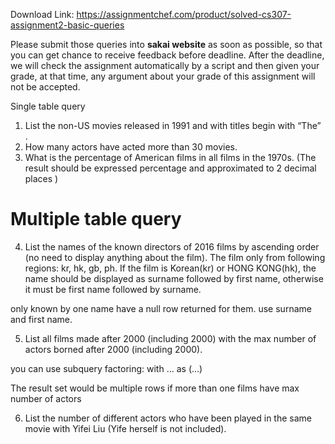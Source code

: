 Download Link: https://assignmentchef.com/product/solved-cs307-assignment2-basic-queries
<br>
<strong>                                                               </strong>

Please submit those queries into <strong>sakai website</strong> as soon as possible, so that you can get  chance to receive feedback before deadline. After the deadline, we will check the assignment automatically by a script and then given your grade, at that time, any argument about your grade of this assignment will not be accepted.

Single table query

<ol>

 <li>List the non-US movies released in 1991 and with titles begin with “The” .</li>

 <li>How many actors have acted more than 30 movies.</li>

 <li>What is the percentage of American films in all films in the 1970s. (The result should be expressed percentage and approximated to 2 decimal places )</li>

</ol>

<h1>Multiple table query</h1>

<ol start="4">

 <li>List the names of the known directors of 2016 films by ascending order (no need to display anything about the film). The film only from following regions: kr, hk, gb, ph. If the film is Korean(kr) or HONG KONG(hk), the name should be displayed as surname followed by first name, otherwise it must be first name followed by surname.</li>

</ol>

only known by one name have a null row returned for them. use surname and first name.

<ol start="5">

 <li>List all films made after 2000 (including 2000) with the max number of actors borned after 2000 (including 2000).</li>

</ol>

you can use subquery factoring: with … as (…)

The result set would be multiple rows if more than one films have max number of actors

<ol start="6">

 <li>List the number of different actors who have been played in the same movie with Yifei Liu (Yife herself is not included).</li>

</ol>


